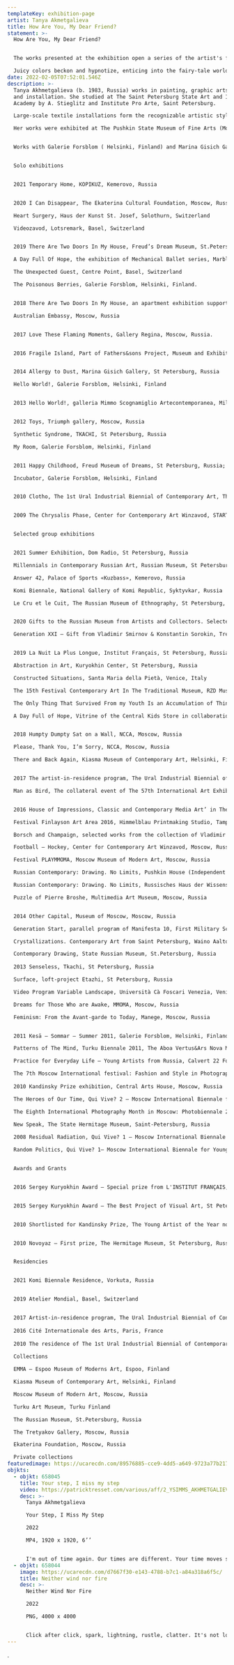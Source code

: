 ```yaml
---
templateKey: exhibition-page
artist: Tanya Akmetgalieva
title: How Are You, My Dear Friend?
statement: >-
  How Are You, My Dear Friend?


  The works presented at the exhibition open a series of the artist's first digital sculptures made using 3D technology and animation. They consist of mechanisms, unexpected constructions and details, living objects, toys. Their movement is always looped in themselves, repeating again and again. Such themes as game, memory, time, illusions, mutations, absurdity are important for Tanya Akhmetgaliyeva's works. 

  Juicy colors beckon and hypnotize, enticing into the fairy-tale worlds of endless phantoms and strange dreams. 
date: 2022-02-05T07:52:01.546Z
description: >-
  Tanya Akhmetgalieva (b. 1983, Russia) works in painting, graphic arts, video,
  and installation. She studied at The Saint Petersburg State Art and Industry
  Academy by A. Stieglitz and Institute Pro Arte, Saint Petersburg.

  Large-scale textile installations form the recognizable artistic style of Tanya Akhmetgalieva. Her works were presented at international art fairs: Contemporary Istanbul, Art Miami, COSMOSCOW, Viennacontemporary, and is in collections of EMMA Museum (Espoo), The Moscow Museum of Modern Art (Moscow), Kiasma (Helsinki), Pori Art Museum (Finland), The Ekaterina Cultural Foundation (Moscow), Smirnov and Sorokin Foundation (Moscow), The State Tretyakov Gallery (Moscow), The State Russian Museum (St.Petersburg). 

  Her works were exhibited at The Pushkin State Museum of Fine Arts (Moscow, Russia), The Russian Museum (St.Petersburg, Russia), Winzavod (Moscow, Russia), Moscow Museum of Modern Art, Calvert 22 Foundation (London, UK), Galerie Forsblom (Helsinki, Finland), Marina Gisich Gallery (St.Petersburg, Russia), Regina gallery (Moscow, Russia). She is the participant of 57th La Biennale Di Venezia parallel program. 


  Works with Galerie Forsblom ( Helsinki, Finland) and Marina Gisich Gallery (St Petersburg, Russia)


  Solo exhibitions


  2021 Temporary Home, KOPIKUZ, Kemerovo, Russia


  2020 I Can Disappear, The Ekaterina Cultural Foundation, Moscow, Russia

  Heart Surgery, Haus der Kunst St. Josef, Solothurn, Switzerland

  Videozavod, Lotsremark, Basel, Switzerland


  2019 There Are Two Doors In My House, Freud’s Dream Museum, St.Petersburg, Russia

  A Day Full Of Hope, the exhibition of Mechanical Ballet series, Marble Palace, The Russian Museum, St Petersburg, Russia

  The Unexpected Guest, Centre Point, Basel, Switzerland

  The Poisonous Berries, Galerie Forsblom, Helsinki, Finland.


  2018 There Are Two Doors In My House, an apartment exhibition supported by the 

  Australian Embassy, Moscow, Russia


  2017 Love These Flaming Moments, Gallery Regina, Moscow, Russia. 


  2016 Fragile Island, Part of Fathers&sons Project, Museum and Exhibition Association Manege, Moscow, Russia


  2014 Allergy to Dust, Marina Gisich Gallery, St Petersburg, Russia

  Hello World!, Galerie Forsblom, Helsinki, Finland


  2013 Hello World!, galleria Mimmo Scognamiglio Artecontemporanea, Milan, Italy


  2012 Toys, Triumph gallery, Moscow, Russia

  Synthetic Syndrome, TKACHI, St Petersburg, Russia

  My Room, Galerie Forsblom, Helsinki, Finland


  2011 Happy Сhildhood, Freud Museum of Dreams, St Petersburg, Russia;

  Incubator, Galerie Forsblom, Helsinki, Finland


  2010 Clotho, The 1st Ural Industrial Biennial of Contemporary Art, The Sverdlovsk; Wool Spinning Mill, Ekaterinburg, Russia


  2009 The Chrysalis Phase, Center for Contemporary Art Winzavod, START — The platform for the young artists, 3rd Moscow Biennale of Contemporary Art, Moscow, Russia


  Selected group exhibitions


  2021 Summer Exhibition, Dom Radio, St Petersburg, Russia

  Millennials in Contemporary Russian Art, Russian Museum, St Petersburg, Russia

  Answer 42, Palace of Sports «Kuzbass», Kemerovo, Russia

  Komi Biennale, National Gallery of Komi Republic, Syktyvkar, Russia

  Le Сru et le Сuit, The Russian Museum of Ethnography, St Petersburg, Russia


  2020 Gifts to the Russian Museum from Artists and Collectors. Selected Works. 1898–2019, The State Russian Museum, St Petersburg, Russia

  Generation XXI — Gift from Vladimir Smirnov & Konstantin Sorokin, Tretyakov Gallery, Moscow, Russia


  2019 La Nuit La Plus Longue, Institut Français, St Petersburg, Russia

  Abstraction in Art, Kuryokhin Center, St Petersburg, Russia

  Constructed Situations, Santa Maria della Pietà, Venice, Italy

  The 15th Festival Contemporary Art In The Traditional Museum, RZD Museum, St Petersburg, Russia

  The Only Thing That Survived From my Youth Is an Accumulation of Things, Atelier Mondial, Basel, Switzerland

  A Day Full of Hope, Vitrine of the Central Kids Store in collaboration with the Pushkin State Museum of Fine Arts, Moscow, Russia 


  2018 Humpty Dumpty Sat on a Wall, NCCA, Moscow, Russia 

  Please, Thank You, I’m Sorry, NCCA, Moscow, Russia 

  There and Back Again, Kiasma Museum of Contemporary Art, Helsinki, Finland 


  2017 The artist-in-residence program, The Ural Industrial Biennial of Contemporary Art, Ekaterinburg, Russia

  Man as Bird, The collateral event of The 57th International Art Exhibition — La Biennale Di Venezia, Venice, Italy


  2016 House of Impressions, Classic and Contemporary Media Art’ in The Framework of the Quarter and my.com (summer Program of the Pushkin Museum), Moscow, Russia

  Festival Finlayson Art Area 2016, Himmelblau Printmaking Studio, Tampere, Finland

  Borsch and Champaign, selected works from the collection of Vladimir Ovcharenko. Moscow Museum of Modern Art, Moscow, Russia

  Football — Hockey, Center for Contemporary Art Winzavod, Moscow, Russia

  Festival PLAYMMOMA, Moscow Museum of Modern Art, Moscow, Russia

  Russian Contemporary: Drawing. No Limits, Pushkin House (Independent Russian Cultural Centre), London, UK

  Russian Contemporary: Drawing. No Limits, Russisches Haus der Wissenschaft und Kultur, Berlin, Germany

  Puzzle of Pierre Broshe, Multimedia Art Museum, Moscow, Russia


  2014 Other Capital, Museum of Moscow, Moscow, Russia

  Generation Start, parallel program of Manifesta 10, First Military School, Saint-Petersburg, Russia

  Crystallizations. Contemporary Art from Saint Petersburg, Waino Aaltonen Museum, Turku, Finland

  Contemporary Drawing, State Russian Museum, St.Petersburg, Russia
   
  2013 Senseless, Tkachi, St Petersburg, Russia

  Surface, loft-project Etazhi, St Petersburg, Russia

  Video Program Variable Landscape, Università Cà Foscari Venezia, Venice, Italy

  Dreams for Those Who are Awake, MMOMA, Moscow, Russia

  Feminism: From the Avant-garde to Today, Manege, Moscow, Russia


  2011 Kesä – Sommar – Summer 2011, Galerie Forsblom, Helsinki, Finland

  Patterns of The Mind, Turku Biennale 2011, The Aboa Vertus&Ars Nova Museum, Finland, Turku

  Practice for Everyday Life — Young Artists from Russia, Calvert 22 Foundation, London, UK

  The 7th Moscow International festival: Fashion and Style in Photography 2011, MMOMA, Moscow, Russia
   
  2010 Kandinsky Prize exhibition, Central Arts House, Moscow, Russia

  The Heroes of Our Time, Qui Vive? 2 — Moscow International Biennale for Young Art, Open gallery, Moscow, Russia

  The Eighth International Photography Month in Moscow: Photobiennale 2010, Gallery Na Solyanke, Moscow, Russia

  New Speak, The State Hermitage Museum, Saint-Petersburg, Russia
    
  2008 Residual Radiation, Qui Vive? 1 — Moscow International Biennale for Young Art, exhibition, Center for Contemporary Art Winzavod, Moscow, Russia

  Random Politics, Qui Vive? 1— Moscow International Biennale for Young Art, MMOMA, Moscow, Russia


  Awards and Grants


  2016 Sergey Kuryokhin Award — Special prize from L'INSTITUT FRANÇAIS, St Petersburg, Russia


  2015 Sergey Kuryokhin Award — The Best Project of Visual Art, St Petersburg, Russia


  2010 Shortlisted for Kandinsky Prize, The Young Artist of the Year nomination, Moscow, Russia


  2010 Novoyaz — First prize, The Hermitage Museum, St Petersburg, Russia


  Residencies


  2021 Komi Biennale Residence, Vorkuta, Russia


  2019 Atelier Mondial, Basel, Switzerland


  2017 Artist-in-residence program, The Ural Industrial Biennial of Contemporary Art, Ekaterinburg, Russia
   
  2016 Cité Internationale des Arts, Paris, France
   
  2010 The residence of The 1st Ural Industrial Biennial of Contemporary Art, The Sverdlovsk Wool Spinning Mill, Ekaterinburg, Russia
   
  Collections

  EMMA — Espoo Museum of Moderns Art, Espoo, Finland 

  Kiasma Museum of Contemporary Art, Helsinki, Finland 

  Moscow Museum of Modern Art, Moscow, Russia

  Turku Art Museum, Turku Finland 

  The Russian Museum, St.Petersburg, Russia

  The Tretyakov Gallery, Moscow, Russia

  Ekaterina Foundation, Moscow, Russia

  Private collections
featuredimage: https://ucarecdn.com/89576885-cce9-4dd5-a649-9723a77b217e/
objkts:
  - objkt: 658045
    title: Your step, I miss my step
    video: https://patricktresset.com/various/aff/2_YSIMMS_AKHMETGALIEVA_preview.mp4
    desc: >-
      Tanya Akhmetgalieva

      Your Step, I Miss My Step

      2022

      MP4, 1920 x 1920, 6’’


      I'm out of time again. Our times are different. Your time moves smoothly and thoughtfully, while mine moves in leaps and bounds, with abrupt pauses, gaps, failures. We have this habit - to live each moment to the last, burn everything to the ground, do not make plans, do not wait for tomorrow. After all, everyone knows there is no tomorrow. Nothing will happen. And while the wheel of life revolves - dance and don't stop.
  - objkt: 658044
    image: https://ucarecdn.com/d7667f30-e143-4788-b7c1-a84a318a6f5c/
    title: Neither wind nor fire
    desc: >-
      Neither Wind Nor Fire

      2022

      PNG, 4000 x 4000


      Click after click, spark, lightning, rustle, clatter. It's not long before dawn. Someone is dotting the road map. The wheel of the day will creak and start moving soon. Don't touch the flowers and look better at the sky when the motion begins again.
---
```

.
